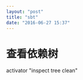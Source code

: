 ```yaml
---
layout: "post"
title: "sbt"
date: "2016-06-27 15:37"
---
```


# 查看依赖树
activator "inspect tree clean"